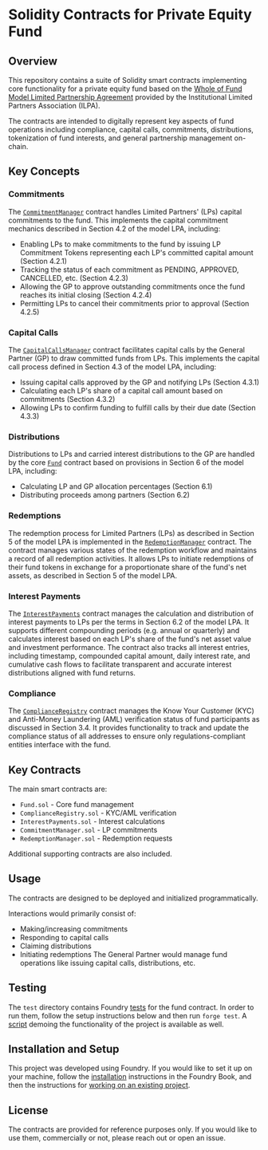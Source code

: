 # Solidity Contracts for Private Equity Fund

## Overview
This repository contains a suite of Solidity smart contracts implementing core functionality for a private equity fund based on the [Whole of Fund Model Limited Partnership Agreement](https://ilpa.org/model-lpa/) provided by the Institutional Limited Partners Association (ILPA).

The contracts are intended to digitally represent key aspects of fund operations including compliance, capital calls, commitments, distributions, tokenization of fund interests, and general partnership management on-chain.

## Key Concepts

### Commitments 
The [`CommitmentManager`](https://github.com/alxs/solidity-contracts/blob/master/src/fund/CommitmentManager.sol) contract handles Limited Partners' (LPs) capital commitments to the fund. This implements the capital commitment mechanics described in Section 4.2 of the model LPA, including:
- Enabling LPs to make commitments to the fund by issuing LP Commitment Tokens representing each LP's committed capital amount (Section 4.2.1)
- Tracking the status of each commitment as PENDING, APPROVED, CANCELLED, etc. (Section 4.2.3)  
- Allowing the GP to approve outstanding commitments once the fund reaches its initial closing (Section 4.2.4)
- Permitting LPs to cancel their commitments prior to approval (Section 4.2.5)

### Capital Calls
The [`CapitalCallsManager`](https://github.com/alxs/solidity-contracts/blob/master/src/fund/CapitalCallsManager.sol) contract facilitates capital calls by the General Partner (GP) to draw committed funds from LPs. This implements the capital call process defined in Section 4.3 of the model LPA, including:
- Issuing capital calls approved by the GP and notifying LPs (Section 4.3.1)  
- Calculating each LP's share of a capital call amount based on commitments (Section 4.3.2)
- Allowing LPs to confirm funding to fulfill calls by their due date (Section 4.3.3)

### Distributions
Distributions to LPs and carried interest distributions to the GP are handled by the core [`Fund`](https://github.com/alxs/solidity-contracts/blob/master/src/fund/Fund.sol) contract based on provisions in Section 6 of the model LPA, including:
- Calculating LP and GP allocation percentages (Section 6.1)
- Distributing proceeds among partners (Section 6.2)

### Redemptions
The redemption process for Limited Partners (LPs) as described in Section 5 of the model LPA is implemented in the [`RedemptionManager`](https://github.com/alxs/solidity-contracts/blob/master/src/fund/RedemptionManager.sol) contract. The contract manages various states of the redemption workflow and maintains a record of all redemption activities. It allows LPs to initiate redemptions of their fund tokens in exchange for a proportionate share of the fund's net assets, as described in Section 5 of the model LPA. 

### Interest Payments  
The [`InterestPayments`](https://github.com/alxs/solidity-contracts/blob/master/src/fund/InterestPayments.sol) contract manages the calculation and distribution of interest payments to LPs per the terms in Section 6.2 of the model LPA. It supports different compounding periods (e.g. annual or quarterly) and calculates interest based on each LP's share of the fund's net asset value and investment performance. The contract also tracks all interest entries, including timestamp, compounded capital amount, daily interest rate, and cumulative cash flows to facilitate transparent and accurate interest distributions aligned with fund returns.

### Compliance
The [`ComplianceRegistry`](https://github.com/alxs/solidity-contracts/blob/master/src/compliance/ComplianceRegistry.sol) contract manages the Know Your Customer (KYC) and Anti-Money Laundering (AML) verification status of fund participants as discussed in Section 3.4. It provides functionality to track and update the compliance status of all addresses to ensure only regulations-compliant entities interface with the fund.

## Key Contracts

The main smart contracts are:

- `Fund.sol` - Core fund management
- `ComplianceRegistry.sol` - KYC/AML verification  
- `InterestPayments.sol` - Interest calculations
- `CommitmentManager.sol` - LP commitments
- `RedemptionManager.sol` - Redemption requests

Additional supporting contracts are also included.

## Usage

The contracts are designed to be deployed and initialized programmatically.

Interactions would primarily consist of:
- Making/increasing commitments
- Responding to capital calls
- Claiming distributions
- Initiating redemptions
The General Partner would manage fund operations like issuing capital calls, distributions, etc.

## Testing
The `test` directory contains Foundry [tests](https://github.com/alxs/solidity-contracts/blob/master/test/Fund.t.sol) for the fund contract.
In order to run them, follow the setup instructions below and then run `forge test`.
A [script](https://github.com/alxs/pe-fund/blob/master/script/Fund.s.sol) demoing the functionality of the project is available as well.

## Installation and Setup
This project was developed using Foundry.
If you would like to set it up on your machine, follow the [installation](https://book.getfoundry.sh/getting-started/installation) instructions in the Foundry Book, and then the instructions for [working on an existing project](https://book.getfoundry.sh/projects/working-on-an-existing-project).

## License
The contracts are provided for reference purposes only. If you would like to use them, commercially or not, please reach out or open an issue.
